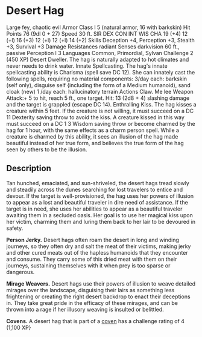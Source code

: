 # Desert Hag
Large fey, chaotic evil
Armor Class l 5 (natural armor, 16 with barkskin)
Hit Points 76 (9dl 0 + 27)
Speed 30 ft.
SlR DEX CON INT WIS CHA
19 (+4) 12 (+l) 16 (+3) 12 (+l) 12 (+l) 14 (+2)
Skills Deception +4, Perception +3, Stealth +3,
Survival +3
Damage Resistances radiant
Senses darkvision 60 ft., passive Perception l 3
Languages Common, Primordial, Sylvan
Challenge 2 (450 XP)
Desert Dweller. The hag is naturally adapted to hot
climates and never needs to drink water.
Innate Spellcasting. The hag's innate spellcasting ability
is Charisma (spell save DC 12). She can innately cast
the following spells, requiring no material components:
3/day each: barkskin (self only), disguise self
{including the form of a Medium humanoid), sand
cloak (new)
1 /day each: hallucinatory terrain
Actions
Claw. Me lee Weapon Attack:+ 5 to hit, reach 5 ft., one
target. Hit: 13 (2d8 + 4) slashing damage and the
target is grappled (escape DC 14).
Enthralling Kiss. The hag kisses a creature within 5 feet.
If the creature is not willing, it must succeed on a DC
11 Dexterity saving throw to avoid the kiss. A creature
kissed in this way must succeed on a DC 1 3 Wisdom
saving throw or become charmed by the hag for 1 hour,
with the same effects as a charm person spell. While a
creature is charmed by this ability, it sees an illusion of
the hag made beautiful instead of her true form, and
believes the true form of the hag seen by others to be
the illusion.

## Description
Tan hunched, emaciated, and sun-shriveled, the desert
hags tread slowly and steadily across the dunes
searching for lost travelers to entice and devour. If the
target is well-provisioned, the hag uses her powers of
illusion to appear as a lost and beautiful traveler in dire
need of assistance. If the target is in need, she uses her
abilities to appear as a beautiful traveler awaiting them
in a secluded oasis. Her goal is to use her magical kiss
upon her victim, charming them and luring them back
to her lair to be devoured in safety.

**Person Jerky.** Desert hags often roam the desert in
long and winding journeys, so they often dry and salt the
meat of their victims, making jerky and other cured
meats out of the hapless humanoids that they encounter
and consume. They carry some of this dried meat with
them on their journeys, sustaining themselves with it
when prey is too sparse or dangerous.

**Mirage Weavers.** Desert hags use their powers of
illusion to weave detailed mirages over the landscape,
disguising their lairs as something less frightening or
creating the right desert backdrop to enact their
deceptions in. They take great pride in the efficacy of
these mirages, and can be thrown into a rage if her
illusory weaving is insulted or belittled.

**Covens.** A desert hag that is part of a [coven](Hag-Covens.md) has a challenge rating of 4 (1,100 XP}